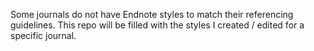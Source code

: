 Some journals do not have Endnote styles to match their referencing guidelines. This repo will be filled with the styles I created / edited for a specific journal.
